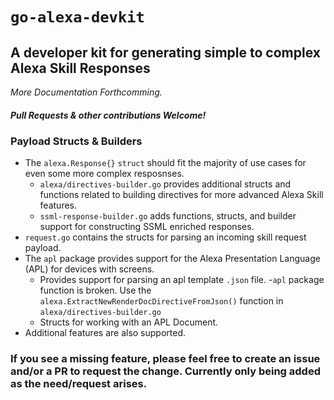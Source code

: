 # `go-alexa-devkit`

## A developer kit for generating simple to complex Alexa Skill Responses
_More Documentation Forthcomming._

##### **Pull Requests & other contributions Welcome!**

### Payload Structs & Builders
- The `alexa.Response{}` `struct` should fit the majority of use cases for even some more complex resposnses. 
  - `alexa/directives-builder.go` provides additional structs and functions related to building directives for more advanced Alexa Skill features.
  - `ssml-response-builder.go` adds functions, structs, and builder support for constructing SSML enriched responses.
- `request.go` contains the structs for parsing an incoming skill request payload.
- The `apl` package provides support for the Alexa Presentation Language (APL) for devices with screens.
  - Provides support for parsing an apl template `.json` file.
    -`apl` package function is broken. Use the `alexa.ExtractNewRenderDocDirectiveFromJson()` function in `alexa/directives-builder.go`
  - Structs for working with an APL Document.
- Additional features are also supported. 

### **If you see a missing feature, please feel free to create an issue and/or a PR to request the change. Currently only being added as the need/request arises.**
